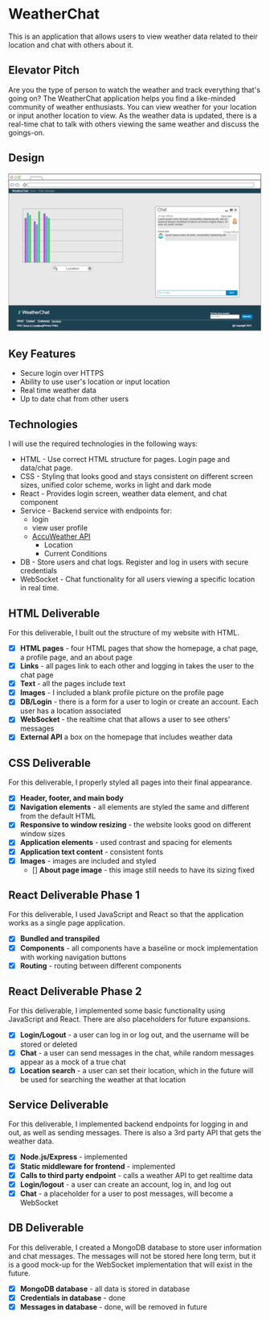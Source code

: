 # WeatherChat

This is an application that allows users to view weather data related to their location and chat with others about it.

## Elevator Pitch

Are you the type of person to watch the weather and track everything that's going on? The WeatherChat application
helps you find a like-minded community of weather enthusiasts. You can view weather for your location or input another
location to view. As the weather data is updated, there is a real-time chat to talk with others viewing the same weather
and discuss the goings-on.

## Design

![Mockup design](mockup.png)

## Key Features

- Secure login over HTTPS
- Ability to use user's location or input location
- Real time weather data
- Up to date chat from other users

## Technologies

I will use the required technologies in the following ways:

- HTML - Use correct HTML structure for pages. Login page and data/chat page.
- CSS - Styling that looks good and stays consistent on different screen sizes,
 unified color scheme, works in light and dark mode
- React - Provides login screen, weather data element, and chat component
- Service - Backend service with endpoints for:
  - login
  - view user profile
  - [AccuWeather API](https://developer.accuweather.com/apis)
    - Location
    - Current Conditions
- DB - Store users and chat logs. Register and log in users with secure credentials
- WebSocket - Chat functionality for all users viewing a specific location in real time.

## HTML Deliverable

For this deliverable, I built out the structure of my website with HTML.

- [x] **HTML pages** - four HTML pages that show the homepage, a chat page, a profile page, and an about page
- [x] **Links** - all pages link to each other and logging in takes the user to the chat page
- [x] **Text** - all the pages include text
- [x] **Images** - I included a blank profile picture on the profile page
- [x] **DB/Login** - there is a form for a user to login or create an account. Each user has a location associated
- [x] **WebSocket** - the realtime chat that allows a user to see others' messages
- [x] **External API** a box on the homepage that includes weather data

## CSS Deliverable

For this deliverable, I properly styled all pages into their final appearance.

- [x] **Header, footer, and main body**
- [x] **Navigation elements** - all elements are styled the same and different from the default HTML
- [x] **Responsive to window resizing** - the website looks good on different window sizes
- [x] **Application elements** - used contrast and spacing for elements
- [x] **Application text content** - consistent fonts
- [x] **Images** - images are included and styled
  - [] **About page image** - this image still needs to have its sizing fixed

## React Deliverable Phase 1

For this deliverable, I used JavaScript and React so that the application works as a single page application.

- [x] **Bundled and transpiled**
- [x] **Components** - all components have a baseline or mock implementation with working navigation buttons
- [x] **Routing** - routing between different components

## React Deliverable Phase 2

For this deliverable, I implemented some basic functionality using JavaScript and React. There are also placeholders for future expansions.

- [x] **Login/Logout** - a user can log in or log out, and the username will be stored or deleted
- [x] **Chat** - a user can send messages in the chat, while random messages appear as a mock of a true chat
- [x] **Location search** - a user can set their location, which in the future will be used for searching the weather at that location

## Service Deliverable

For this deliverable, I implemented backend endpoints for logging in and out, as well as sending messages. There is also a 3rd party API that gets the weather data.

- [x] **Node.js/Express** - implemented
- [x] **Static middleware for frontend** - implemented
- [x] **Calls to third party endpoint** - calls a weather API to get realtime data
- [x] **Login/logout** - a user can create an account, log in, and log out
- [x] **Chat** - a placeholder for a user to post messages, will become a WebSocket

## DB Deliverable

For this deliverable, I created a MongoDB database to store user information and chat messages. The messages will not be stored here long term, but it is a good mock-up for the WebSocket implementation that will exist in the future.

- [x] **MongoDB database** - all data is stored in database
- [x] **Credentials in database** - done
- [x] **Messages in database** - done, will be removed in future
